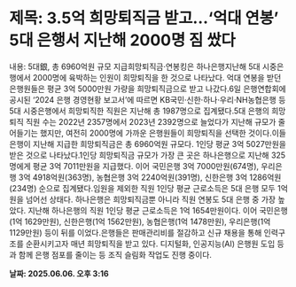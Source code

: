 # **제목: 3.5억 희망퇴직금 받고…‘억대 연봉’ 5대 은행서 지난해 2000명 짐 쌌다**

  내용: 5대銀, 총 6960억원 규모 지급희망퇴직금·연봉킹은 하나은행지난해 5대 시중은행에서 2000명에 육박하는 인원이 희망퇴직을 한 것으로 나타났다. 억대 연봉을 받던 은행원들은 평균 3억 5000만원 가량을 희망퇴직금으로 받고 나갔다.6일 은행연합회에 공시된 ‘2024 은행 경영현황 보고서’에 따르면 KB국민·신한·하나·우리·NH농협은행 등 5대 시중은행에서 희망퇴직한 직원은 지난해 총 1987명으로 집계됐다.5대 은행의 희망퇴직 직원 수는 2022년 2357명에서 2023년 2392명으로 늘었다가 지난해 규모가 줄어들기는 했지만, 여전히 2000명에 가까운 은행원들이 희망퇴직을 선택한 것이다.이들 은행이 지난해 지급한 희망퇴직금은 총 6960억원 규모다. 1인당 평균 3억 5027만원을 받은 것으로 나타났다.1인당 희망퇴직금 규모가 가장 큰 곳은 하나은행으로 지난해 325명에게 평균 3억 7011만원을 지급했다. 이어 국민은행 3억 7000만원(674명), 우리은행 3억 4918억원(363명), 농협은행 3억 2240억원(391명), 신한은행 3억 1286억원(234명) 순으로 집계됐다.임원을 제외한 직원 1인당 평균 근로소득은 5대 은행 모두 1억원을 넘어선 상태다. 하나은행은 희망퇴직금뿐 아니라 직원 연봉도 5대 은행 중 가장 높았다. 지난해 하나은행의 직원 1인당 평균 근로소득은 1억 1654만원이다. 이어 국민은행(1억 1629만원), 신한은행(1억 1562만원), 농협은행(1억 1478만원), 우리은행(1억 1129만원) 등이 뒤를 이었다.은행들은 판매관리비를 절감하고 신규 채용을 통해 인력구조를 순환시키고자 매년 희망퇴직을 받고 있다. 디지털화, 인공지능(AI) 은행원 도입 등과 함께 은행 점포를 줄이는 등 조직 슬림화 작업도 진행 중이다.

  **날짜: 2025.06.06. 오후 3:16**